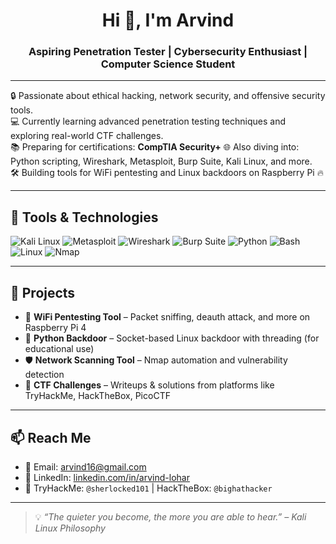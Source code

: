 <h1 align="center">Hi 👋, I'm Arvind</h1>
<h3 align="center">Aspiring Penetration Tester | Cybersecurity Enthusiast | Computer Science Student</h3>

---

🔒 Passionate about ethical hacking, network security, and offensive security tools.  
💻 Currently learning advanced penetration testing techniques and exploring real-world CTF challenges.  
📚 Preparing for certifications: **CompTIA Security+** 
🌐 Also diving into: Python scripting, Wireshark, Metasploit, Burp Suite, Kali Linux, and more.  
🛠️ Building tools for WiFi pentesting and Linux backdoors on Raspberry Pi 🔥

---

## 🧰 Tools & Technologies

![Kali Linux](https://img.shields.io/badge/-Kali%20Linux-557C94?style=flat&logo=kalilinux&logoColor=white)
![Metasploit](https://img.shields.io/badge/-Metasploit-222222?style=flat&logo=metasploit&logoColor=white)
![Wireshark](https://img.shields.io/badge/-Wireshark-1679A7?style=flat&logo=wireshark&logoColor=white)
![Burp Suite](https://img.shields.io/badge/-Burp%20Suite-ff5722?style=flat&logo=burpsuite&logoColor=white)
![Python](https://img.shields.io/badge/-Python-3776AB?style=flat&logo=python&logoColor=white)
![Bash](https://img.shields.io/badge/-Bash-4EAA25?style=flat&logo=gnubash&logoColor=white)
![Linux](https://img.shields.io/badge/-Linux-FCC624?style=flat&logo=linux&logoColor=black)
![Nmap](https://img.shields.io/badge/-Nmap-00457C?style=flat&logo=nmap&logoColor=white)

---

## 🔭 Projects

- 🔧 **WiFi Pentesting Tool** – Packet sniffing, deauth attack, and more on Raspberry Pi 4
- 🐍 **Python Backdoor** – Socket-based Linux backdoor with threading (for educational use)
- 🛡️ **Network Scanning Tool** – Nmap automation and vulnerability detection
- 🧠 **CTF Challenges** – Writeups & solutions from platforms like TryHackMe, HackTheBox, PicoCTF

---


## 📫 Reach Me

- 📧 Email: arvind16@gmail.com
- 💼 LinkedIn: [linkedin.com/in/arvind-lohar](www.linkedin.com/in/arvind-lohar-48824b266)
- 🔗 TryHackMe: `@sherlocked101` | HackTheBox: `@bighathacker`

---

> 💡 _“The quieter you become, the more you are able to hear.” – Kali Linux Philosophy_

